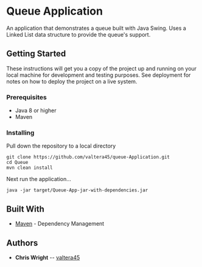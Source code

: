 # Queue Application

An application that demonstrates a queue built with Java Swing.  Uses a Linked List data structure to provide the queue's support.

## Getting Started

These instructions will get you a copy of the project up and running on your local machine for development and testing purposes. See deployment for notes on how to deploy the project on a live system.

### Prerequisites

* Java 8 or higher
* Maven

### Installing

Pull down the repository to a local directory

```
git clone https://github.com/valtera45/queue-Application.git
cd Queue
mvn clean install
```

Next run the application...

```
java -jar target/Queue-App-jar-with-dependencies.jar
```

## Built With

* [Maven](https://maven.apache.org/) - Dependency Management

## Authors

* **Chris Wright** -- [valtera45](https://github.com/valtera45)
